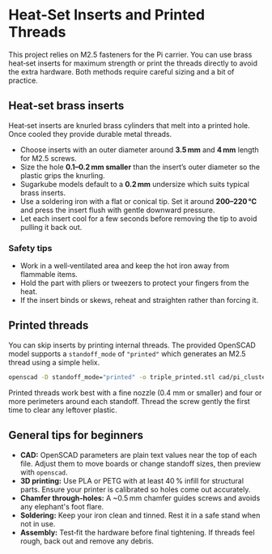 # Heat-Set Inserts and Printed Threads

This project relies on M2.5 fasteners for the Pi carrier. You can use brass heat‑set inserts for maximum strength or print the threads directly to avoid the extra hardware. Both methods require careful sizing and a bit of practice.

## Heat‑set brass inserts

Heat‑set inserts are knurled brass cylinders that melt into a printed hole. Once cooled they provide durable metal threads.

- Choose inserts with an outer diameter around **3.5 mm** and **4 mm** length for M2.5 screws.
- Size the hole **0.1–0.2 mm smaller** than the insert’s outer diameter so the plastic grips the knurling.
- Sugarkube models default to a **0.2 mm** undersize which suits typical brass inserts.
- Use a soldering iron with a flat or conical tip. Set it around **200–220 °C** and press the insert flush with gentle downward pressure.
- Let each insert cool for a few seconds before removing the tip to avoid pulling it back out.

### Safety tips

- Work in a well‑ventilated area and keep the hot iron away from flammable items.
- Hold the part with pliers or tweezers to protect your fingers from the heat.
- If the insert binds or skews, reheat and straighten rather than forcing it.

## Printed threads

You can skip inserts by printing internal threads. The provided OpenSCAD model supports a `standoff_mode` of `"printed"` which generates an M2.5 thread using a simple helix.

```bash
openscad -D standoff_mode="printed" -o triple_printed.stl cad/pi_cluster/pi5_triple_carrier_rot45.scad
```

Printed threads work best with a fine nozzle (0.4 mm or smaller) and four or more perimeters around each standoff. Thread the screw gently the first time to clear any leftover plastic.

## General tips for beginners

- **CAD:** OpenSCAD parameters are plain text values near the top of each file. Adjust them to move boards or change standoff sizes, then preview with `openscad`.
- **3D printing:** Use PLA or PETG with at least 40 % infill for structural parts. Ensure your printer is calibrated so holes come out accurately.
- **Chamfer through-holes:** A ~0.5 mm chamfer guides screws and avoids any elephant's foot flare.
- **Soldering:** Keep your iron clean and tinned. Rest it in a safe stand when not in use.
- **Assembly:** Test‑fit the hardware before final tightening. If threads feel rough, back out and remove any debris.
